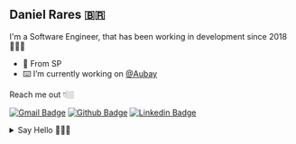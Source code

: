 ## Daniel Rares 🇧🇷

I'm a Software Engineer, that has been working in development since 2018👨🏻‍💻

- 📍 From SP 
- ⌨️ I’m currently working on [@Aubay](https://www.aubay.pt)

Reach me out 👇🏼

[![Gmail Badge](https://img.shields.io/badge/-Gmail-c14438?style=flat-square&logo=Gmail&logoColor=white&link=mailto:daniel@fatecpg.com.br)](mailto:daniel@fatecpg.com.br)
[![Github Badge](https://img.shields.io/badge/-Github-000?style=flat-square&logo=Github&logoColor=white&link=https://github.com/danielrares1)](https://github.com/danielrares1)
[![Linkedin Badge](https://img.shields.io/badge/-LinkedIn-blue?style=flat-square&logo=Linkedin&logoColor=white&link=https://www.linkedin.com/in/danielrares/)](https://www.linkedin.com/in/danielrares/) 

<details>
  <summary>Say Hello 🙋🏻‍♂️</summary>
    </br>
   <center> <img style=margin-right:15% src="https://visitor-badge.glitch.me?page_id=github/danielrares1)](https://github.com/danielrares1"> </center>
</details>

<!--
**danielrares1/danielrares1** is a ✨ _special_ ✨ repository because its `README.md` (this file) appears on your GitHub profile.

Here are some ideas to get you started:

- 🔭 I’m currently working on ...
- 🌱 I’m currently learning ...
- 👯 I’m looking to collaborate on ...
- 🤔 I’m looking for help with ...
- 💬 Ask me about ...
- 📫 How to reach me: ...
- 😄 Pronouns: ...
- ⚡ Fun fact: ...
-->
